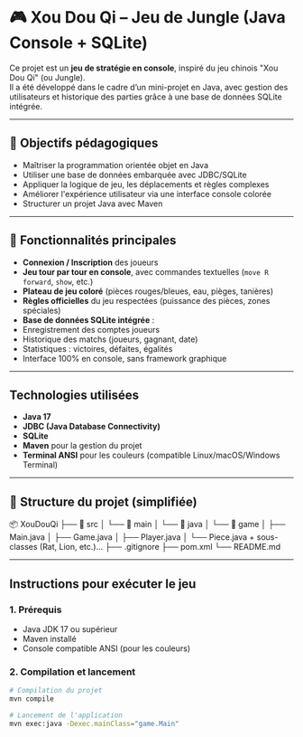 # 🎮 Xou Dou Qi – Jeu de Jungle (Java Console + SQLite)

Ce projet est un **jeu de stratégie en console**, inspiré du jeu chinois "Xou Dou Qi" (ou Jungle).  
Il a été développé dans le cadre d’un mini-projet en Java, avec gestion des utilisateurs et historique des parties grâce à une base de données SQLite intégrée.

---

## 🧠 Objectifs pédagogiques

- Maîtriser la programmation orientée objet en Java
- Utiliser une base de données embarquée avec JDBC/SQLite
- Appliquer la logique de jeu, les déplacements et règles complexes
- Améliorer l'expérience utilisateur via une interface console colorée
- Structurer un projet Java avec Maven

---

## 🚀 Fonctionnalités principales

-  **Connexion / Inscription** des joueurs
-  **Jeu tour par tour en console**, avec commandes textuelles (`move R forward`, `show`, etc.)
-  **Plateau de jeu coloré** (pièces rouges/bleues, eau, pièges, tanières)
-  **Règles officielles** du jeu respectées (puissance des pièces, zones spéciales)
-  **Base de données SQLite intégrée** :
  - Enregistrement des comptes joueurs
  - Historique des matchs (joueurs, gagnant, date)
  - Statistiques : victoires, défaites, égalités
-  Interface 100% en console, sans framework graphique

---

##  Technologies utilisées

- **Java 17**
- **JDBC (Java Database Connectivity)**
- **SQLite**
- **Maven** pour la gestion du projet
- **Terminal ANSI** pour les couleurs (compatible Linux/macOS/Windows Terminal)

---

## 📂 Structure du projet (simplifiée)

📦 XouDouQi
├── 📁 src
│   └── 📁 main
│       └── 📁 java
│           └── 📁 game
│               ├── Main.java
│               ├── Game.java
│               ├── Player.java
│               └── Piece.java + sous-classes (Rat, Lion, etc.)...
├── .gitignore
├── pom.xml
└── README.md


---

##  Instructions pour exécuter le jeu

### 1. Prérequis
- Java JDK 17 ou supérieur
- Maven installé
- Console compatible ANSI (pour les couleurs)

### 2. Compilation et lancement

```bash
# Compilation du projet
mvn compile

# Lancement de l'application
mvn exec:java -Dexec.mainClass="game.Main"

